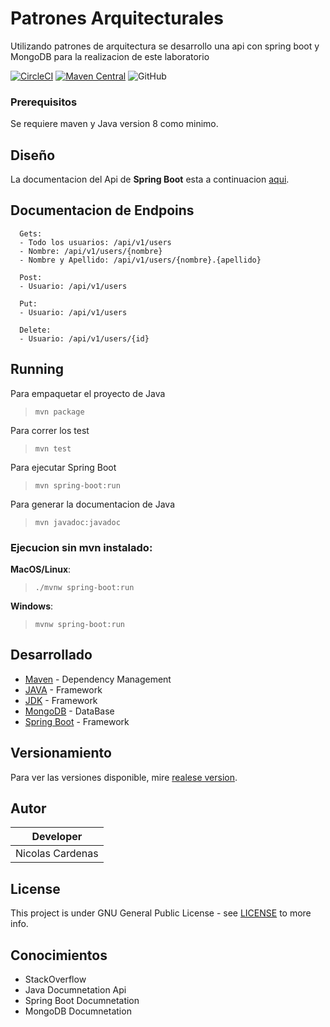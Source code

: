 # Patrones Arquitecturales

Utilizando patrones de arquitectura se desarrollo una api con spring boot y MongoDB para la realizacion de este laboratorio

[![CircleCI](https://circleci.com/gh/Arep-Nico/Patrones-Arquitecturales/tree/master.svg?style=svg)](https://circleci.com/gh/Arep-Nico/Patrones-Arquitecturales/tree/master)
[![Maven Central](https://img.shields.io/maven-central/v/org.springframework.boot/spring-boot-maven-plugin)](https://mvnrepository.com/artifact/org.springframework.boot/spring-boot-maven-plugin)
![GitHub](https://img.shields.io/github/license/Arep-Nico/Patrones-Arquitecturales)

### Prerequisitos

Se requiere maven y Java version 8 como minimo.

## Diseño

La documentacion del Api de **Spring Boot** esta a continuacion [aqui](documents/Laboratorio_5_Arep.pdf).

## Documentacion de Endpoins
```
  Gets:
  - Todo los usuarios: /api/v1/users
  - Nombre: /api/v1/users/{nombre}
  - Nombre y Apellido: /api/v1/users/{nombre}.{apellido}

  Post:
  - Usuario: /api/v1/users

  Put:
  - Usuario: /api/v1/users

  Delete: 
  - Usuario: /api/v1/users/{id}
```

## Running
 Para empaquetar el proyecto de Java 
 > ``` mvn package ```
 
 Para correr los test
 > ``` mvn test ```
 
 Para ejecutar Spring Boot
 > ``` mvn spring-boot:run ```
 
 Para generar la documentacion de Java
 > ``` mvn javadoc:javadoc ```

### **Ejecucion sin mvn instalado**:

 **MacOS/Linux**:
 > ``` ./mvnw spring-boot:run ```

 **Windows**:
 > ``` mvnw spring-boot:run ```


## Desarrollado

* [Maven](https://maven.apache.org/) - Dependency Management
* [JAVA](https://www.java.com/es/download) - Framework
* [JDK](https://www.oracle.com/technetwork/java/javase/downloads/jdk8-downloads-2133151.html) - Framework
* [MongoDB](https://spring.io/guides/gs/accessing-data-mongodb/) - DataBase
* [Spring Boot](https://spring.io/quickstart) - Framework

## Versionamiento

Para ver las versiones disponible, mire [realese version](https://github.com/Arep-Nico/ConcurrentFramework/releases).

## Autor

| Developer |
| :--: |
| Nicolas Cardenas |

## License

This project is under GNU General Public License - see [LICENSE](LICENSE) to more info.

## Conocimientos

* StackOverflow
* Java Documnetation Api
* Spring Boot Documnetation
* MongoDB Documnetation
